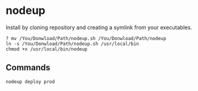 # nodeup

Install by cloning repository and creating a symlink from your executables.

```
? mv /You/Donwload/Path/nodeup.sh /You/Donwload/Path/nodeup
ln -s /You/Donwload/Path/nodeup.sh /usr/local/bin
chmod +x /usr/local/bin/nodeup
```

## Commands

```
nodeup deploy prod
```
